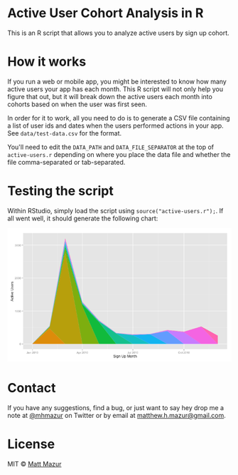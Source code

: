# Active User Cohort Analysis in R

This is an R script that allows you to analyze active users by sign up cohort.

# How it works

If you run a web or mobile app, you might be interested to know how many active users your app has each month. This R script will not only help you figure that out, but it will break down the active users each month into cohorts based on when the user was first seen.

In order for it to work, all you need to do is to generate a CSV file containing a list of user ids and dates when the users performed actions in your app. See `data/test-data.csv` for the format.

You'll need to edit the `DATA_PATH` and `DATA_FILE_SEPARATOR` at the top of `active-users.r` depending on where you place the data file and whether the file comma-separated or tab-separated.

# Testing the script

Within RStudio, simply load the script using `source("active-users.r");`. If all went well, it should generate the following chart:

![Monthly cohort chart](images/monthly.png)

# Contact

If you have any suggestions, find a bug, or just want to say hey drop me a note at [@mhmazur](https://twitter.com/mhmazur) on Twitter or by email at matthew.h.mazur@gmail.com.

# License

MIT © [Matt Mazur](http://mattmazur.com)
